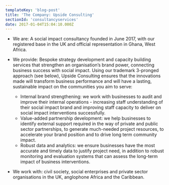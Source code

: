 ```yaml
---
templateKey: 'blog-post'
title: 'The Company: Upside Consulting'
sectionId: 'consultancyservices'
date: 2017-01-04T15:04:10.000Z
---
```


* We are: A social impact consultancy founded in June 2017, with our registered base in the UK and official representation in Ghana, West Africa.
* We provide: Bespoke strategy development and capacity building services that strengthen an organisation’s brand power, connecting business success with social impact. Using our trademark 3-pronged approach (see below), Upside Consulting ensures that the innovations made will transform business performance and will have a lasting, sustainable impact on the communities you aim to serve:

  * Internal brand strengthening: we work with businesses to audit and improve their internal operations - increasing staff understanding of their social impact brand and improving staff capacity to deliver on social impact interventions successfully.
  * Value-added partnership development: we help businesses to identify external support required in the way of private and public sector partnerships, to generate much-needed project resources, to accelerate your brand position and to drive long term community impact.
  * Robust data and analytics: we ensure businesses have the most accurate and timely data to justify project need, in addition to robust monitoring and evaluation systems that can assess the long-term impact of business interventions.

* We work with: civil society, social enterprises and private sector organisations in the UK, anglophone Africa and the Caribbean.